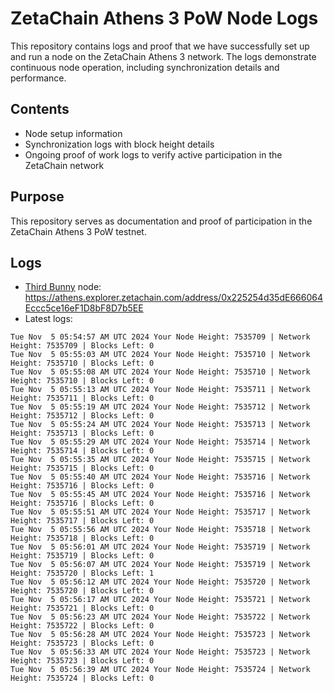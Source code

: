 # ZetaChain Athens 3 PoW Node Logs
This repository contains logs and proof that we have successfully set up and run a node on the ZetaChain Athens 3 network. The logs demonstrate continuous node operation, including synchronization details and performance.

## Contents
- Node setup information
- Synchronization logs with block height details
- Ongoing proof of work logs to verify active participation in the ZetaChain network

## Purpose
This repository serves as documentation and proof of participation in the ZetaChain Athens 3 PoW testnet.

## Logs

- [Third Bunny](https://thirdbunny.xyz/) node: https://athens.explorer.zetachain.com/address/0x225254d35dE666064Eccc5ce16eF1D8bF8D7b5EE
- Latest logs:
```
Tue Nov  5 05:54:57 AM UTC 2024 Your Node Height: 7535709 | Network Height: 7535709 | Blocks Left: 0
Tue Nov  5 05:55:03 AM UTC 2024 Your Node Height: 7535710 | Network Height: 7535710 | Blocks Left: 0
Tue Nov  5 05:55:08 AM UTC 2024 Your Node Height: 7535710 | Network Height: 7535710 | Blocks Left: 0
Tue Nov  5 05:55:13 AM UTC 2024 Your Node Height: 7535711 | Network Height: 7535711 | Blocks Left: 0
Tue Nov  5 05:55:19 AM UTC 2024 Your Node Height: 7535712 | Network Height: 7535712 | Blocks Left: 0
Tue Nov  5 05:55:24 AM UTC 2024 Your Node Height: 7535713 | Network Height: 7535713 | Blocks Left: 0
Tue Nov  5 05:55:29 AM UTC 2024 Your Node Height: 7535714 | Network Height: 7535714 | Blocks Left: 0
Tue Nov  5 05:55:35 AM UTC 2024 Your Node Height: 7535715 | Network Height: 7535715 | Blocks Left: 0
Tue Nov  5 05:55:40 AM UTC 2024 Your Node Height: 7535716 | Network Height: 7535716 | Blocks Left: 0
Tue Nov  5 05:55:45 AM UTC 2024 Your Node Height: 7535716 | Network Height: 7535716 | Blocks Left: 0
Tue Nov  5 05:55:51 AM UTC 2024 Your Node Height: 7535717 | Network Height: 7535717 | Blocks Left: 0
Tue Nov  5 05:55:56 AM UTC 2024 Your Node Height: 7535718 | Network Height: 7535718 | Blocks Left: 0
Tue Nov  5 05:56:01 AM UTC 2024 Your Node Height: 7535719 | Network Height: 7535719 | Blocks Left: 0
Tue Nov  5 05:56:07 AM UTC 2024 Your Node Height: 7535719 | Network Height: 7535720 | Blocks Left: 1
Tue Nov  5 05:56:12 AM UTC 2024 Your Node Height: 7535720 | Network Height: 7535720 | Blocks Left: 0
Tue Nov  5 05:56:17 AM UTC 2024 Your Node Height: 7535721 | Network Height: 7535721 | Blocks Left: 0
Tue Nov  5 05:56:23 AM UTC 2024 Your Node Height: 7535722 | Network Height: 7535722 | Blocks Left: 0
Tue Nov  5 05:56:28 AM UTC 2024 Your Node Height: 7535723 | Network Height: 7535723 | Blocks Left: 0
Tue Nov  5 05:56:33 AM UTC 2024 Your Node Height: 7535723 | Network Height: 7535723 | Blocks Left: 0
Tue Nov  5 05:56:39 AM UTC 2024 Your Node Height: 7535724 | Network Height: 7535724 | Blocks Left: 0
```
